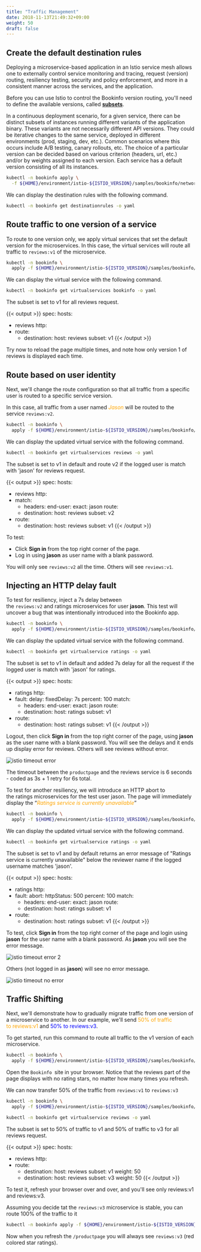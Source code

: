 ```yaml
---
title: "Traffic Management"
date: 2018-11-13T21:49:32+09:00
weight: 50
draft: false
---
```


## Create the default destination rules

Deploying a microservice-based application in an Istio service mesh allows one to externally control service monitoring and tracing, request (version) routing, resiliency testing, security and policy enforcement, and more in a consistent manner across the services, and the application.

Before you can use Istio to control the Bookinfo version routing, you'll need to define the available versions, called [**subsets**](https://istio.io/docs/reference/config/networking/destination-rule/#Subset).

In a continuous deployment scenario, for a given service, there can be distinct subsets of instances running different variants of the application binary. These variants are not necessarily different API versions. They could be iterative changes to the same service, deployed in different environments (prod, staging, dev, etc.). Common scenarios where this occurs include A/B testing, canary rollouts, etc. The choice of a particular version can be decided based on various criterion (headers, url, etc.) and/or by weights assigned to each version. Each service has a default version consisting of all its instances.

```bash
kubectl -n bookinfo apply \
  -f ${HOME}/environment/istio-${ISTIO_VERSION}/samples/bookinfo/networking/destination-rule-all.yaml
```

We can display the destination rules with the following command.

```bash
kubectl -n bookinfo get destinationrules -o yaml
```

## Route traffic to one version of a service

To route to one version only, we apply virtual services that set the default version for the microservices. In this case, the virtual services will route all traffic to `reviews:v1` of the microservice.

```bash
kubectl -n bookinfo \
  apply -f ${HOME}/environment/istio-${ISTIO_VERSION}/samples/bookinfo/networking/virtual-service-all-v1.yaml
```

We can display the virtual service with the following command.

```bash
kubectl -n bookinfo get virtualservices bookinfo -o yaml
```

The subset is set to v1 for all reviews request.

{{< output >}}
spec:
  hosts:
  - reviews
  http:
  - route:
    - destination:
        host: reviews
        subset: v1
{{< /output >}}

Try now to reload the page multiple times, and note how only version 1 of reviews is displayed each time.

## Route based on user identity

Next, we'll change the route configuration so that all traffic from a specific user is routed to a specific service version.

In this case, all traffic from a user named <span style="color:orange">*Jason*</span> will be routed to the service `reviews:v2`.

```bash
kubectl -n bookinfo \
  apply -f ${HOME}/environment/istio-${ISTIO_VERSION}/samples/bookinfo/networking/virtual-service-reviews-test-v2.yaml
```

We can display the updated virtual service with the following command.

```bash
kubectl -n bookinfo get virtualservices reviews -o yaml
```

The subset is set to v1 in default and route v2 if the logged user is match with 'jason' for reviews request.

{{< output >}}
spec:
  hosts:
  - reviews
  http:
  - match:
    - headers:
        end-user:
          exact: jason
    route:
    - destination:
        host: reviews
        subset: v2
  - route:
    - destination:
        host: reviews
        subset: v1
{{< /output >}}

To test:

- Click **Sign in** from the top right corner of the page.
- Log in using **jason** as user name with a blank password.

You will only see `reviews:v2` all the time. Others will see `reviews:v1`.

## Injecting an HTTP delay fault

To test for resiliency, inject a 7s delay between the `reviews:v2` and ratings microservices for user **jason**. This test will uncover a bug that was intentionally introduced into the Bookinfo app.

```bash
kubectl -n bookinfo \
  apply -f ${HOME}/environment/istio-${ISTIO_VERSION}/samples/bookinfo/networking/virtual-service-ratings-test-delay.yaml
```

We can display the updated virtual service with the following command.

```bash
kubectl -n bookinfo get virtualservice ratings -o yaml
```

The subset is set to v1 in default and added 7s delay for all the request if the logged user is match with 'jason' for ratings.

{{< output >}}
spec:
  hosts:
  - ratings
  http:
  - fault:
      delay:
        fixedDelay: 7s
        percent: 100
    match:
    - headers:
        end-user:
          exact: jason
    route:
    - destination:
        host: ratings
        subset: v1
  - route:
    - destination:
        host: ratings
        subset: v1
{{< /output >}}

Logout, then click **Sign in** from the top right corner of the page, using **jason** as the user name with a blank password. You will see the delays and it ends up display error for reviews. Others will see reviews without error.

![istio timeout error](/images/istio/istio_bookinfo_timeout_error.png)

The timeout between the `productpage` and the reviews service is 6 seconds - coded as 3s + 1 retry for 6s total.

To test for another resiliency, we will introduce an HTTP abort to the ratings microservices for the test user jason. The page will immediately display the “<span style="color:orange">*Ratings service is currently unavailable*</span>”

```bash
kubectl -n bookinfo \
  apply -f ${HOME}/environment/istio-${ISTIO_VERSION}/samples/bookinfo/networking/virtual-service-ratings-test-abort.yaml
```

We can display the updated virtual service with the following command.

```bash
kubectl -n bookinfo get virtualservice ratings -o yaml
```

The subset is set to v1 and by default returns an error message of "Ratings service is currently unavailable" below the reviewer name if the logged username matches 'jason'.

{{< output >}}
spec:
  hosts:
  - ratings
  http:
  - fault:
      abort:
        httpStatus: 500
        percent: 100
    match:
    - headers:
        end-user:
          exact: jason
    route:
    - destination:
        host: ratings
        subset: v1
  - route:
    - destination:
        host: ratings
        subset: v1
{{< /output >}}

To test, click **Sign in** from the top right corner of the page and login using **jason** for the user name with a blank password. As **jason** you will see the error message.

![istio timeout error 2](/images/istio/istio_bookinfo_timeout_error2.png)

Others (not logged in as **jason**) will see no error message.

![istio timeout no error](/images/istio/istio_bookinfo_timeout_no_error.png)

## Traffic Shifting

Next, we'll demonstrate how to gradually migrate traffic from one version of a microservice to another. In our example, we'll send <span style="color:orange">50% of traffic to reviews:v1</span> and <span style="color:blue">50% to reviews:v3</span>.

To get started, run this command to route all traffic to the v1 version of each microservice.

```bash
kubectl -n bookinfo \
  apply -f ${HOME}/environment/istio-${ISTIO_VERSION}/samples/bookinfo/networking/virtual-service-all-v1.yaml
```

Open the `Bookinfo `site in your browser. Notice that the reviews part of the page displays with no rating stars, no matter how many times you refresh.

We can now transfer 50% of the traffic from `reviews:v1` to `reviews:v3`

```bash
kubectl -n bookinfo \
  apply -f ${HOME}/environment/istio-${ISTIO_VERSION}/samples/bookinfo/networking/virtual-service-reviews-50-v3.yaml
```

```bash
kubectl -n bookinfo get virtualservice reviews -o yaml
```

The subset is set to 50% of traffic to v1 and 50% of traffic to v3 for all reviews request.

{{< output >}}
spec:
  hosts:
  - reviews
  http:
  - route:
    - destination:
        host: reviews
        subset: v1
      weight: 50
    - destination:
        host: reviews
        subset: v3
      weight: 50
{{< /output >}}

To test it, refresh your browser over and over, and you'll see only reviews:v1 and reviews:v3.

Assuming you decide tat the `reviews:v3` microservice is stable, you can route 100% of the traffic to it

```bash
kubectl -n bookinfo apply -f ${HOME}/environment/istio-${ISTIO_VERSION}/samples/bookinfo/networking/virtual-service-reviews-v3.yaml
```

Now when you refresh the `/productpage` you will always see `reviews:v3` (red colored star ratings).

